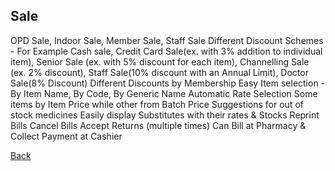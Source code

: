 ## Sale
OPD Sale, Indoor Sale, Member Sale, Staff Sale
Different Discount Schemes - For Example Cash sale, Credit Card Sale(ex. with 3% addition to individual item), Senior Sale (ex. with 5% discount for each item), Channelling Sale (ex. 2% discount), Staff Sale(10% discount with an Annual Limit), Doctor Sale(8% Discount)
Different Discounts by Membership
Easy Item selection - By Item Name, By Code, By Generic Name
Automatic Rate Selection
Some items by Item Price while other from Batch Price
Suggestions for out of stock medicines
Easily display Substitutes with their rates & Stocks
Reprint Bills
Cancel Bills
Accept Returns (multiple times)
Can Bill at Pharmacy & Collect Payment at Cashier



[Back](https://github.com/hmislk/hmis/wiki/Pharmacy)